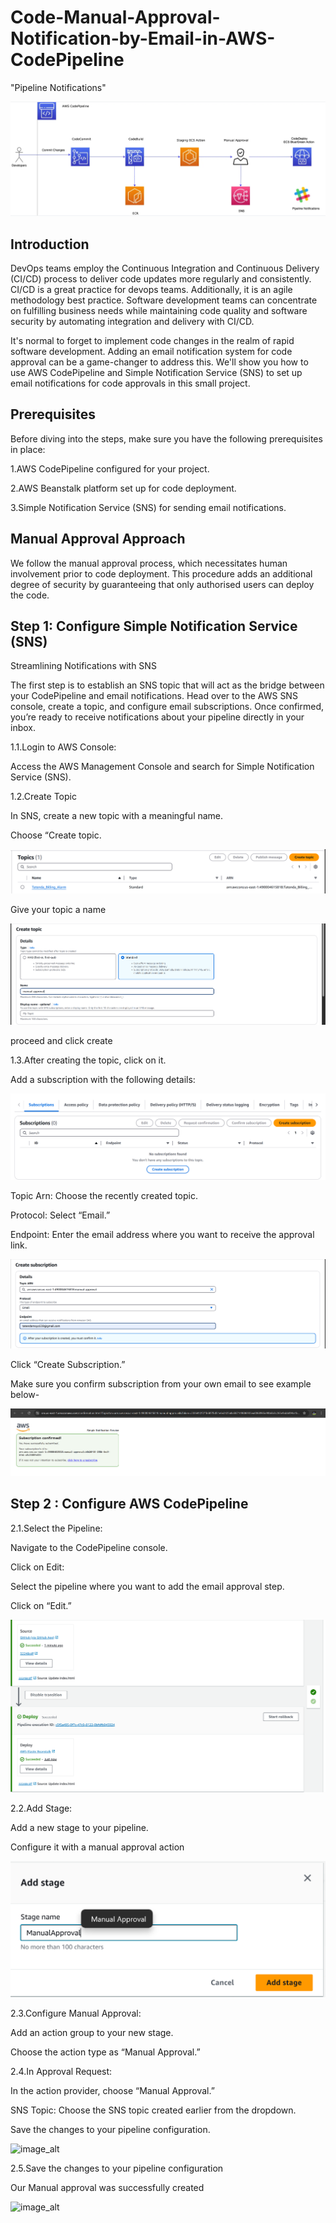# Code-Manual-Approval-Notification-by-Email-in-AWS-CodePipeline

"Pipeline Notifications"

![image_alt](https://github.com/Tatenda-Prince/Code-Manual-Approval-Notification-by-Email-in-AWS-CodePipeline/blob/074c0f6e7bee6384fbc5c3703fced42cc13ae442/img/Screenshot%202025-01-29%20205145.png)


## Introduction 

DevOps teams employ the Continuous Integration and Continuous Delivery (CI/CD) process to deliver code updates more regularly and consistently. CI/CD is a great practice for devops teams. Additionally, it is an agile methodology best practice. Software development teams can concentrate on fulfilling business needs while maintaining code quality and software security by automating integration and delivery with CI/CD.

It's normal to forget to implement code changes in the realm of rapid software development. Adding an email notification system for code approval can be a game-changer to address this. We'll show you how to use AWS CodePipeline and Simple Notification Service (SNS) to set up email notifications for code approvals in this small project.

## Prerequisites

Before diving into the steps, make sure you have the following prerequisites in place:

1.AWS CodePipeline configured for your project.

2.AWS Beanstalk platform set up for code deployment.

3.Simple Notification Service (SNS) for sending email notifications.

## Manual Approval Approach

We follow the manual approval process, which necessitates human involvement prior to code deployment. This procedure adds an additional degree of security by guaranteeing that only authorised users can deploy the code.


## Step 1: Configure Simple Notification Service (SNS)

Streamlining Notifications with SNS

The first step is to establish an SNS topic that will act as the bridge between your CodePipeline and email notifications. Head over to the AWS SNS console, create a topic, and configure email subscriptions. Once confirmed, you’re ready to receive notifications about your pipeline directly in your inbox.

1.1.Login to AWS Console:

Access the AWS Management Console and search for Simple Notification Service (SNS).

1.2.Create Topic

In SNS, create a new topic with a meaningful name.

Choose “Create topic.

![image_alt](https://github.com/Tatenda-Prince/Code-Manual-Approval-Notification-by-Email-in-AWS-CodePipeline/blob/d252ec63860ce5f76c2c3bd5627b9c3105c3cb11/img/Screenshot%202025-01-30%20151105.png)

Give your topic a name

![image_alt](https://github.com/Tatenda-Prince/Code-Manual-Approval-Notification-by-Email-in-AWS-CodePipeline/blob/5951c868792c6c54a575018b6f23a25d8584eaab/img/Screenshot%202025-01-30%20151159.png)


proceed and click create


1.3.After creating the topic, click on it.

Add a subscription with the following details:

![image_alt](https://github.com/Tatenda-Prince/Code-Manual-Approval-Notification-by-Email-in-AWS-CodePipeline/blob/5f95801faa0370e4070df87b599b6a0511ca77d6/img/Screenshot%202025-01-30%20151225.png)



Topic Arn: Choose the recently created topic.

Protocol: Select “Email.”

Endpoint: Enter the email address where you want to receive the approval link.

![image_alt](https://github.com/Tatenda-Prince/Code-Manual-Approval-Notification-by-Email-in-AWS-CodePipeline/blob/9485af6a7cc761f90e210d976659c5213e4dd630/img/Screenshot%202025-01-30%20151309.png)


Click “Create Subscription.”


Make sure you confirm  subscription from your own email to see example below-


![image_alt](https://github.com/Tatenda-Prince/Code-Manual-Approval-Notification-by-Email-in-AWS-CodePipeline/blob/35f5a2260b95def998d2f76682c3c4cc0bea5de0/img/Screenshot%202025-01-30%20151408.png)


## Step 2 : Configure AWS CodePipeline

2.1.Select the Pipeline:

Navigate to the CodePipeline console.

Click on Edit:

Select the pipeline where you want to add the email approval step.

Click on “Edit.”

![image_alt](https://github.com/Tatenda-Prince/Code-Manual-Approval-Notification-by-Email-in-AWS-CodePipeline/blob/595fbd198edaa6d2567b9869fedb43ecc7bec6b4/img/Screenshot%202025-01-30%20152742.png)


2.2.Add Stage:

Add a new stage to your pipeline.

Configure it with a manual approval action

![image_alt](https://github.com/Tatenda-Prince/Code-Manual-Approval-Notification-by-Email-in-AWS-CodePipeline/blob/0ea3b36f0d39586609e1a64ceaf2dcee7e8f5143/img/Screenshot%202025-01-30%20152820.png)


2.3.Configure Manual Approval:

Add an action group to your new stage.

Choose the action type as “Manual Approval.”

2.4.In Approval Request:

In the action provider, choose “Manual Approval.”

SNS Topic: Choose the SNS topic created earlier from the dropdown.

Save the changes to your pipeline configuration.


![image_alt]()



2.5.Save the changes to your pipeline configuration

Our Manual approval was successfully created 

![image_alt]()










